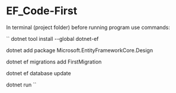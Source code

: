 # EF_Code-First

In terminal (project folder) before running program use commands:

``
dotnet tool install --global dotnet-ef

dotnet add package Microsoft.EntityFrameworkCore.Design

dotnet ef migrations add FirstMigration

dotnet ef database update

dotnet run
``
